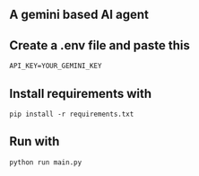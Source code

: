 ## A gemini based AI agent

## Create a .env file and paste this

```
API_KEY=YOUR_GEMINI_KEY
```

## Install requirements with

``` pip install -r requirements.txt ```

## Run with

``` python run main.py ```